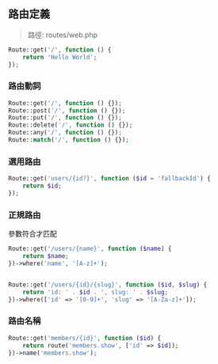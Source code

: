 ## 路由定義

> 路徑: routes/web.php

```php
Route::get('/', function () {
    return 'Hello World';
});
```

### 路由動詞

```php
Route::get('/', function () {});
Route::post('/', function () {});
Route::put('/', function () {});
Route::delete('/', function () {});
Route::any('/', function () {});
Route::match('/', function () {});
```

### 選用路由

```php
Route::get('users/{id?}', function ($id = 'fallbackId') {
    return $id;
});
```

### 正規路由

參數符合才匹配

```php
Route::get('/users/{name}', function ($name) {
    return $name;
})->where('name', '[A-z]+');


Route::get('/users/{id}/{slug}', function ($id, $slug) {
    return 'id: ' . $id . ', slug: ' . $slug;
})->where(['id' => '[0-9]+', 'slug' => '[A-Za-z]+']);
```

### 路由名稱

```php
Route::get('members/{id}', function ($id) {
    return route('members.show', ['id' => $id]);
})->name('members.show');
```
